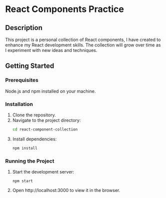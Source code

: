 # React Components Practice

## Description

This project is a personal collection of React components, I have created to enhance my React development skills. The collection will grow over time as I experiment with new ideas and techniques.

## Getting Started

### Prerequisites

Node.js and npm installed on your machine.

### Installation

1. Clone the repository.
2. Navigate to the project directory:
   ```bash
   cd react-component-collection
   ```
3. Install dependencies:
   ```bash
   npm install
   ```

### Running the Project

1. Start the development server:
   ```
   npm start
   ```
2. Open http://localhost:3000 to view it in the browser.
